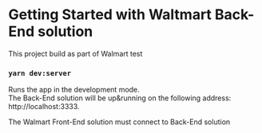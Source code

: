 # Getting Started with Waltmart Back-End solution

This project build as part of Walmart test

### `yarn dev:server`

Runs the app in the development mode.\
The Back-End solution will be up&running on the following address: http://localhost:3333.

The Walmart Front-End solution must connect to Back-End solution
